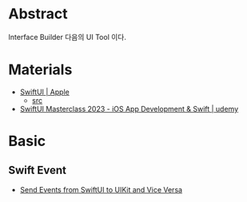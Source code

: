 # Abstract

Interface Builder 다음의 UI Tool 이다.

# Materials

* [SwiftUI | Apple](https://developer.apple.com/tutorials/swiftui/creating-and-combining-views)
  * [src](https://docs-assets.developer.apple.com/published/9637262be4dfa3661d596e567d0c793f/CreatingAndCombiningViews.zip)
* [SwiftUI Masterclass 2023 - iOS App Development & Swift | udemy](https://www.udemy.com/course/swiftui-masterclass-course-ios-development-with-swift/)

# Basic

## Swift Event

* [Send Events from SwiftUI to UIKit and Vice Versa](https://www.swiftjectivec.com/events-from-swiftui-to-uikit-and-vice-versa/)
